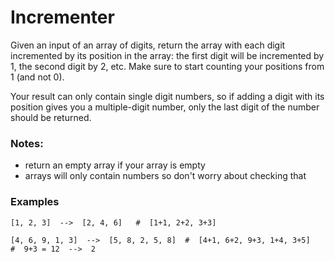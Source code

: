# Incrementer

Given an input of an array of digits, return the array with each digit incremented by its position in the array: the first digit will be incremented by 1, the second digit by 2, etc. Make sure to start counting your positions from 1 (and not 0).

Your result can only contain single digit numbers, so if adding a digit with its position gives you a multiple-digit number, only the last digit of the number should be returned.

### Notes:
- return an empty array if your array is empty
- arrays will only contain numbers so don't worry about checking that

### Examples
```
[1, 2, 3]  -->  [2, 4, 6]   #  [1+1, 2+2, 3+3]

[4, 6, 9, 1, 3]  -->  [5, 8, 2, 5, 8]  #  [4+1, 6+2, 9+3, 1+4, 3+5]
#  9+3 = 12  -->  2
```

